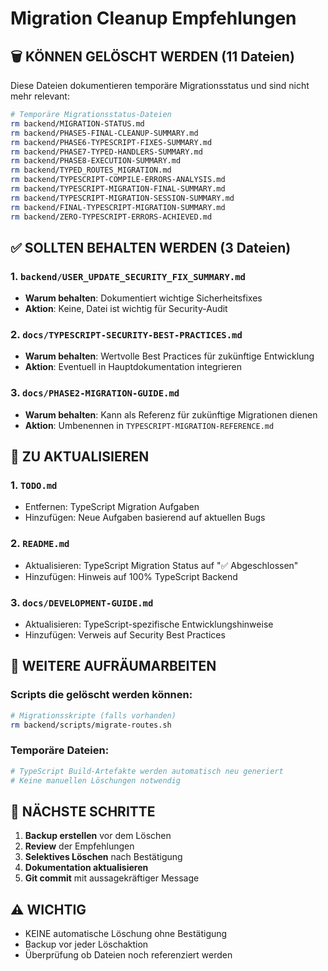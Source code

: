 # Migration Cleanup Empfehlungen

## 🗑️ KÖNNEN GELÖSCHT WERDEN (11 Dateien)

Diese Dateien dokumentieren temporäre Migrationsstatus und sind nicht mehr relevant:

```bash
# Temporäre Migrationsstatus-Dateien
rm backend/MIGRATION-STATUS.md
rm backend/PHASE5-FINAL-CLEANUP-SUMMARY.md
rm backend/PHASE6-TYPESCRIPT-FIXES-SUMMARY.md
rm backend/PHASE7-TYPED-HANDLERS-SUMMARY.md
rm backend/PHASE8-EXECUTION-SUMMARY.md
rm backend/TYPED_ROUTES_MIGRATION.md
rm backend/TYPESCRIPT-COMPILE-ERRORS-ANALYSIS.md
rm backend/TYPESCRIPT-MIGRATION-FINAL-SUMMARY.md
rm backend/TYPESCRIPT-MIGRATION-SESSION-SUMMARY.md
rm backend/FINAL-TYPESCRIPT-MIGRATION-SUMMARY.md
rm backend/ZERO-TYPESCRIPT-ERRORS-ACHIEVED.md
```

## ✅ SOLLTEN BEHALTEN WERDEN (3 Dateien)

### 1. `backend/USER_UPDATE_SECURITY_FIX_SUMMARY.md`

- **Warum behalten**: Dokumentiert wichtige Sicherheitsfixes
- **Aktion**: Keine, Datei ist wichtig für Security-Audit

### 2. `docs/TYPESCRIPT-SECURITY-BEST-PRACTICES.md`

- **Warum behalten**: Wertvolle Best Practices für zukünftige Entwicklung
- **Aktion**: Eventuell in Hauptdokumentation integrieren

### 3. `docs/PHASE2-MIGRATION-GUIDE.md`

- **Warum behalten**: Kann als Referenz für zukünftige Migrationen dienen
- **Aktion**: Umbenennen in `TYPESCRIPT-MIGRATION-REFERENCE.md`

## 📝 ZU AKTUALISIEREN

### 1. `TODO.md`

- Entfernen: TypeScript Migration Aufgaben
- Hinzufügen: Neue Aufgaben basierend auf aktuellen Bugs

### 2. `README.md`

- Aktualisieren: TypeScript Migration Status auf "✅ Abgeschlossen"
- Hinzufügen: Hinweis auf 100% TypeScript Backend

### 3. `docs/DEVELOPMENT-GUIDE.md`

- Aktualisieren: TypeScript-spezifische Entwicklungshinweise
- Hinzufügen: Verweis auf Security Best Practices

## 🧹 WEITERE AUFRÄUMARBEITEN

### Scripts die gelöscht werden können:

```bash
# Migrationsskripte (falls vorhanden)
rm backend/scripts/migrate-routes.sh
```

### Temporäre Dateien:

```bash
# TypeScript Build-Artefakte werden automatisch neu generiert
# Keine manuellen Löschungen notwendig
```

## 🚀 NÄCHSTE SCHRITTE

1. **Backup erstellen** vor dem Löschen
2. **Review** der Empfehlungen
3. **Selektives Löschen** nach Bestätigung
4. **Dokumentation aktualisieren**
5. **Git commit** mit aussagekräftiger Message

## ⚠️ WICHTIG

- KEINE automatische Löschung ohne Bestätigung
- Backup vor jeder Löschaktion
- Überprüfung ob Dateien noch referenziert werden
